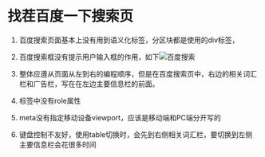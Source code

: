# 找茬百度一下搜索页
1. 百度搜索页面基本上没有用到语义化标签，分区块都是使用的div标签，
2. 百度搜索框没有提示用户输入框的作用，如下![百度搜索](file:///C:/Users/puhongru/Desktop/百度输入框.png)

3. 整体应遵从页面从左到右的编程顺序，但是在百度搜索页中，右边的相关词汇栏和广告栏，写在在左边主要信息栏的前面。
4. 标签中没有role属性
5. meta没有指定移动设备viewport，应该是移动端和PC端分开写的
6. 键盘控制不友好，使用table切换时，会先到右侧相关词汇栏，要切换到左侧主要信息栏会花很多时间
